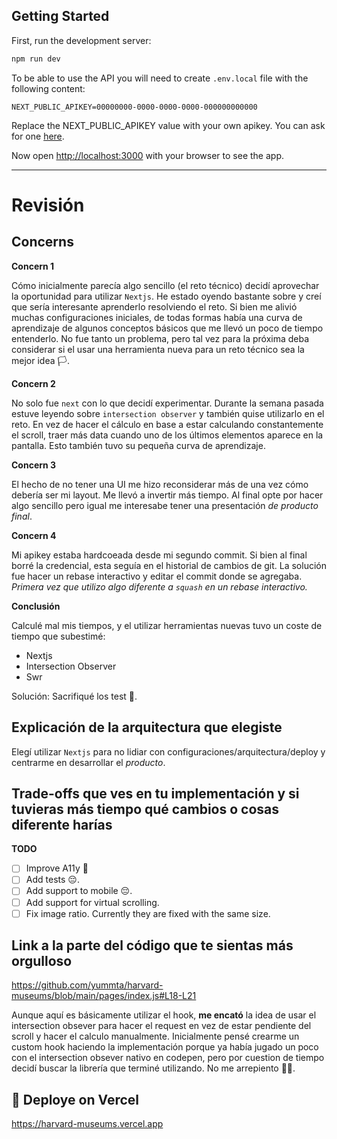 ## Getting Started

First, run the development server:

```bash
npm run dev
```

To be able to use the API you will need to create `.env.local` file with the following content:

```
NEXT_PUBLIC_APIKEY=00000000-0000-0000-0000-000000000000
```

Replace the NEXT_PUBLIC_APIKEY value with your own apikey. You can ask for one [here](https://docs.google.com/forms/d/e/1FAIpQLSfkmEBqH76HLMMiCC-GPPnhcvHC9aJS86E32dOd0Z8MpY2rvQ/viewform).

Now open [http://localhost:3000](http://localhost:3000) with your browser to see the app.

---

# Revisión

## Concerns

**Concern 1**

Cómo inicialmente parecía algo sencillo (el reto técnico) decidí aprovechar la oportunidad para utilizar `Nextjs`. He estado oyendo bastante sobre y creí que sería interesante aprenderlo resolviendo el reto. Si bien me alivió muchas configuraciones iniciales, de todas formas había una curva de aprendizaje de algunos conceptos básicos que me llevó un poco de tiempo entenderlo. No fue tanto un problema, pero tal vez para la próxima deba considerar si el usar una herramienta nueva para un reto técnico sea la mejor idea 🏳.

**Concern 2**

No solo fue `next` con lo que decidí experimentar. Durante la semana pasada estuve leyendo sobre `intersection observer` y también quise utilizarlo en el reto. En vez de hacer el cálculo en base a estar calculando constantemente el scroll, traer más data cuando uno de los últimos elementos aparece en la pantalla. Esto también tuvo su pequeña curva de aprendizaje.

**Concern 3**

El hecho de no tener una UI me hizo reconsiderar más de una vez cómo debería ser mi layout. Me llevó a invertir más tiempo. Al final opte por hacer algo sencillo pero igual me interesabe tener una presentación _de producto final_.

**Concern 4**

Mi apikey estaba hardcoeada desde mi segundo commit. Si bien al final borré la credencial, esta seguía en el historial de cambios de git. La solución fue hacer un rebase interactivo y editar el commit donde se agregaba. _Primera vez que utilizo algo diferente a `squash` en un rebase interactivo._

**Conclusión**

Calculé mal mis tiempos, y el utilizar herramientas nuevas tuvo un coste de tiempo que subestimé:

- Nextjs
- Intersection Observer
- Swr

Solución: Sacrifiqué los test 🙈.

## Explicación de la arquitectura que elegiste

Elegí utilizar `Nextjs` para no lidiar con configuraciones/arquitectura/deploy y centrarme en desarrollar el _producto_.

## Trade-offs que ves en tu implementación y si tuvieras más tiempo qué cambios o cosas diferente harías

**TODO**

- [ ] Improve A11y 🚨
- [ ] Add tests 😔.
- [ ] Add support to mobile 😔.
- [ ] Add support for virtual scrolling.
- [ ] Fix image ratio. Currently they are fixed with the same size.

## Link a la parte del código que te sientas más orgulloso

https://github.com/yummta/harvard-museums/blob/main/pages/index.js#L18-L21

Aunque aquí es básicamente utilizar el hook, **me encató** la idea de usar el intersection obsever para hacer el request en vez de estar pendiente del scroll y hacer el calculo manualmente. Inicialmente pensé crearme un custom hook haciendo la implementación porque ya había jugado un poco con el intersection obsever nativo en codepen, pero por cuestion de tiempo decidí buscar la librería que terminé utilizando. No me arrepiento ✌🏾.

## 🚀 Deploye on Vercel

https://harvard-museums.vercel.app
